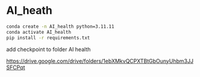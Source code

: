 # AI_heath

```bash
conda create -n AI_health python=3.11.11
conda activate AI_health
pip install -r requirements.txt
```
add checkpoint to folder AI health

https://drive.google.com/drive/folders/1ebXMkvQCPXTBtGbOunyUhbm3JJSFCPqt

